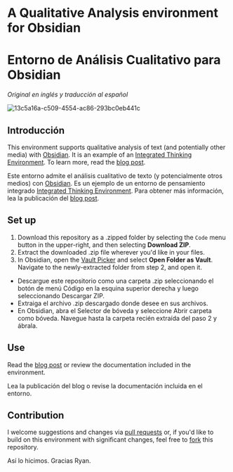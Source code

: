 # A Qualitative Analysis environment for Obsidian
# Entorno de Análisis Cualitativo para Obsidian

_Original en inglés y traducción al español_

![13c5a16a-c509-4554-ac86-293bc0eb441c](https://user-images.githubusercontent.com/3618647/129074558-65de7de2-a0df-4a7f-bc00-97b806409f70.png)

## Introducción
This environment supports qualitative analysis of text (and potentially other media) with [Obsidian](https://obsidian.md). It is an example of an [Integrated Thinking Environment](https://axle.design/obsidian-roam-and-the-rise-of-integrated-thinking-environments—what-they-are-what-they-do-and-what-s).
To learn more, read the [blog post](https://axle.design/an-integrated-qualitative-analysis-environment-with-obsidian).

Este entorno admite el análisis cualitativo de texto (y potencialmente otros medios) con [Obsidian](https://obsidian.md). Es un ejemplo de un entorno de pensamiento integrado [Integrated Thinking Environment](https://axle.design/obsidian-roam-and-the-rise-of-integrated-thinking-environments—what-they-are-what-they-do-and-what-s).
Para obtener más información, lea la publicación del [blog post](https://axle.design/an-integrated-qualitative-analysis-environment-with-obsidian).

## Set up
1. Download this repository as a .zipped folder by selecting the `Code` menu button in the upper-right, and then selecting **Download ZIP**.
2. Extract the downloaded .zip file wherever you'd like in your files.
3. In Obsidian, open the [Vault Picker](https://help.obsidian.md/How+to/Working+with+multiple+vaults) and select **Open Folder as Vault**. Navigate to the newly-extracted folder from step 2, and open it.

- Descargue este repositorio como una carpeta .zip seleccionando el botón de menú Código en la esquina superior derecha y luego seleccionando Descargar ZIP.
- Extraiga el archivo .zip descargado donde desee en sus archivos.
- En Obsidian, abra el Selector de bóveda y seleccione Abrir carpeta como bóveda. Navegue hasta la carpeta recién extraída del paso 2 y ábrala.

## Use 
Read the [blog post](https://axle.design/an-integrated-qualitative-analysis-environment-with-obsidian) or review the documentation included in the environment.

Lea la publicación del blog o revise la documentación incluida en el entorno.

## Contribution
I welcome suggestions and changes via [pull requests](https://docs.github.com/en/github/collaborating-with-pull-requests/proposing-changes-to-your-work-with-pull-requests/about-pull-requests) or, if you'd like to build on this environment with significant changes, feel free to [fork](https://docs.github.com/en/get-started/quickstart/fork-a-repo) this repository.

Así lo hicimos. Gracias Ryan.
